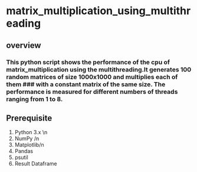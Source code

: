 # matrix_multiplication_using_multithreading
## overview
### This python script shows the performance of the cpu of matrix_multiplication using the multithreading.It generates 100 random matrices of size 1000x1000 and multiplies each of them ### with a constant matrix of the same size. The performance is measured for different numbers of  threads ranging from 1 to 8.
## Prerequisite
1. Python 3.x \n
2. NumPy /n
3. Matplotlib/n
4. Pandas
5. psutil
6. Result Dataframe

